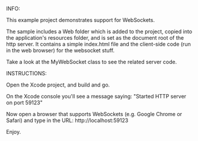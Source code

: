 INFO:

This example project demonstrates support for WebSockets.

The sample includes a Web folder which is added to the project, copied into the application's resources folder, and is set as the document root of the http server. It contains a simple index.html file and the client-side code (run in the web browser) for the websocket stuff.

Take a look at the MyWebSocket class to see the related server code.

INSTRUCTIONS:

Open the Xcode project, and build and go.

On the Xcode console you'll see a message saying:
"Started HTTP server on port 59123"

Now open a browser that supports WebSockets (e.g. Google Chrome or Safari)
and type in the URL:
http://localhost:59123

Enjoy.